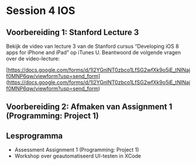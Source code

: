# Session 4 IOS

## Voorbereiding 1: Stanford Lecture 3
Bekijk de video van lecture 3 van de Stanford cursus “Developing iOS 8 apps for iPhone and iPad”
op iTunes U. Beantwoord de volgende vragen over de video-lecture:

[https://docs.google.com/forms/d/1l2YGnlNT0zbco1LfSG2wfXk9o5jE_tNINajf0MNP6qw/viewform?usp=send_form]
(https://docs.google.com/forms/d/1l2YGnlNT0zbco1LfSG2wfXk9o5jE_tNINajf0MNP6qw/viewform?usp=send_form)

## Voorbereiding 2: Afmaken van Assignment 1 (Programming: Project 1)

## Lesprogramma
* Assessment Assignment 1 (Programming: Project 1)
* Workshop over geautomatiseerd UI-testen in XCode
